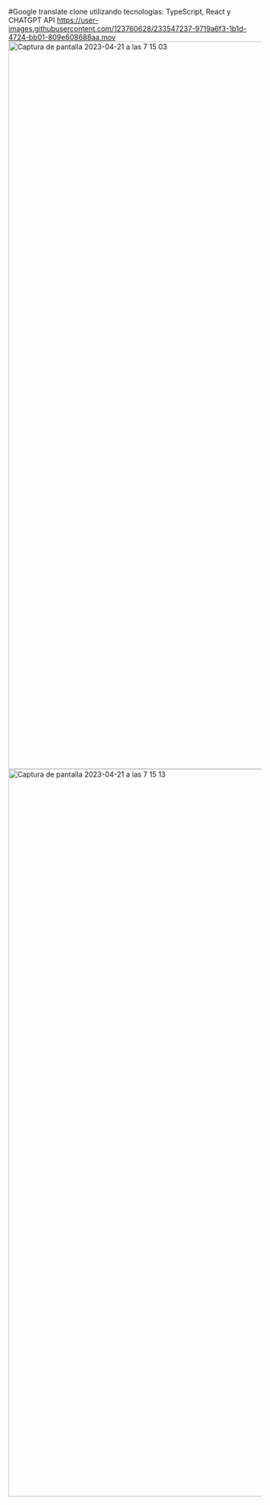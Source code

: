 #Google translate clone utilizando tecnologias: TypeScript, React y CHATGPT API
https://user-images.githubusercontent.com/123760628/233547237-9719a6f3-1b1d-4724-bb01-809e608688aa.mov
<img width="1448" alt="Captura de pantalla 2023-04-21 a las 7 15 03" src="https://user-images.githubusercontent.com/123760628/233546810-6fd3d161-4895-46f6-92ba-caf53c2cd95b.png">
<img width="1448" alt="Captura de pantalla 2023-04-21 a las 7 15 13" src="https://user-images.githubusercontent.com/123760628/233546821-d93aa5ab-db50-4d2b-8785-76753c13f9ad.png">

